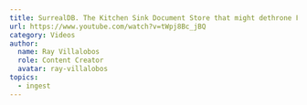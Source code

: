 ```yaml
---
title: SurrealDB. The Kitchen Sink Document Store that might dethrone Firebase.
url: https://www.youtube.com/watch?v=tWpj8Bc_jBQ
category: Videos
author:
  name: Ray Villalobos
  role: Content Creator
  avatar: ray-villalobos
topics:
  - ingest
---
```


